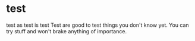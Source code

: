 # test
test as test is test
Test are good to test things you don't know yet. You can try stuff and won't brake anything of importance.
